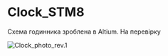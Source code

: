 # Clock_STM8
Схема годинника зроблена в Altium. На перевірку

![Clock_photo_rev.1](https://github.com/sg6336/Clock_STM8/tree/main/Embedded%20STM8S103F3/Clock_photo_rev.1.jpg)
